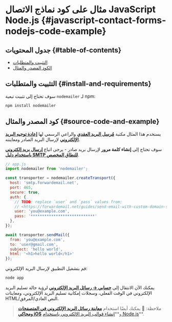 # مثال على كود نماذج الاتصال JavaScript Node.js {#javascript-contact-forms-nodejs-code-example}

## جدول المحتويات {#table-of-contents}

* [التثبيت والمتطلبات](#install-and-requirements)
* [الكود المصدر والمثال](#source-code-and-example)

## التثبيت والمتطلبات {#install-and-requirements}

سوف تحتاج إلى تثبيت تبعية `nodemailer` لـ npm:

```sh
npm install nodemailer
```

## كود المصدر والمثال {#source-code-and-example}

يستخدم هذا المثال مكتبة **[مُرسِل البريد العقدي](https://github.com/nodemailer/nodemailer)** والراعي الرسمي لها **[إعادة توجيه البريد الإلكتروني](https://forwardemail.net)** لإرسال البريد الصادر ومعاينته.

سوف تحتاج إلى <strong class="text-success"><i class="fa fa-key"></i> إنشاء كلمة مرور</strong> لإرسال بريد صادر - يرجى اتباع **[إرسال بريد إلكتروني باستخدام دليل SMTP للنطاق المخصص](/guides/send-email-with-custom-domain-smtp)**.

<!-- https://github.com/nodemailer/nodemailer-web/pull/22 -->

```js
// app.js
import nodemailer from 'nodemailer';

const transporter = nodemailer.createTransport({
  host: 'smtp.forwardemail.net',
  port: 465,
  secure: true,
  auth: {
    // TODO: replace `user` and `pass` values from:
    // <https://forwardemail.net/guides/send-email-with-custom-domain-smtp>
    user: 'you@example.com',
    pass: '****************************'
  },
});

await transporter.sendMail({
  from: 'you@example.com',
  to: 'user@gmail.com',
  subject: 'hello world',
  html: '<h1>hello world</h1>'
});
```

قم بتشغيل التطبيق لإرسال البريد الإلكتروني:

```sh
node app
```

يمكنك الآن الانتقال إلى **[حسابي → رسائل البريد الإلكتروني](/my-account/emails)** لرؤية حالة تسليم البريد الإلكتروني في الوقت الفعلي، وسجلات إمكانية تسليم البريد الإلكتروني، ومعاينات HTML/النص العادي/المرفق.

> ملاحظة: :tada: يمكنك أيضًا استخدام **[معاينة رسائل البريد الإلكتروني في المتصفحات ومحاكي iOS](/docs/test-preview-email-rendering-browsers-ios-simulator)** و**[إنشاء قوالب البريد الإلكتروني باستخدام Node.js](/docs/send-emails-with-node-js-javascript)**.